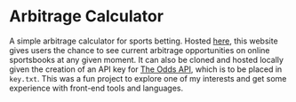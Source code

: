 # Arbitrage Calculator
A simple arbitrage calculator for sports betting. Hosted [here](http://arbcalc.byethost24.com/), this website gives users the chance to see current arbitrage opportunities on online sportsbooks at any given moment. It can also be cloned and hosted locally given the creation of an API key for [The Odds API](https://the-odds-api.com/), which is to be placed in `key.txt`. This was a fun project to explore one of my interests and get some experience with front-end tools and languages.